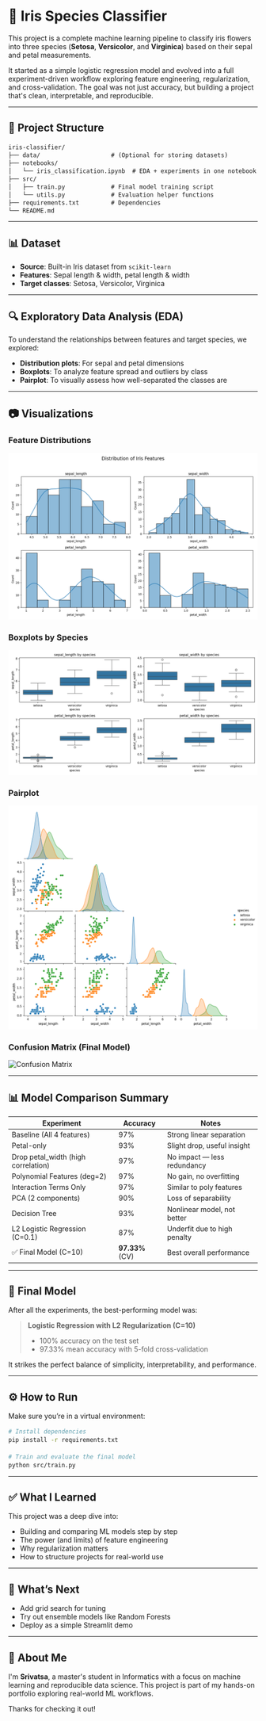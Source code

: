# 🌸 Iris Species Classifier

This project is a complete machine learning pipeline to classify iris flowers into three species  (**Setosa**, **Versicolor**, and **Virginica**) based on their sepal and petal measurements.

It started as a simple logistic regression model and evolved into a full experiment-driven workflow exploring feature engineering, regularization, and cross-validation. The goal was not just accuracy, but building a project that's clean, interpretable, and reproducible.

---

## 📁 Project Structure

```
iris-classifier/
├── data/                    # (Optional for storing datasets)
├── notebooks/
│   └── iris_classification.ipynb  # EDA + experiments in one notebook
├── src/
│   ├── train.py             # Final model training script
│   └── utils.py             # Evaluation helper functions
├── requirements.txt         # Dependencies
└── README.md
```

---

## 📊 Dataset

- **Source**: Built-in Iris dataset from `scikit-learn`
- **Features**: Sepal length & width, petal length & width
- **Target classes**: Setosa, Versicolor, Virginica

---

## 🔍 Exploratory Data Analysis (EDA)

To understand the relationships between features and target species, we explored:

- **Distribution plots**: For sepal and petal dimensions
- **Boxplots**: To analyze feature spread and outliers by class
- **Pairplot**: To visually assess how well-separated the classes are

---

## 📷 Visualizations

### Feature Distributions
![Distributions](images/distribution_all_features.png)

### Boxplots by Species
![Boxplot](images/boxplot.png)

### Pairplot
![Pairplot](images/pairplot.png)

### Confusion Matrix (Final Model)
![Confusion Matrix](images/confusion_matrix_final.png)

---

## 📊 Model Comparison Summary

| Experiment                        | Accuracy | Notes                          |
|-----------------------------------|----------|--------------------------------|
| Baseline (All 4 features)         | 97%      | Strong linear separation       |
| Petal-only                        | 93%      | Slight drop, useful insight    |
| Drop petal_width (high correlation) | 97%   | No impact — less redundancy    |
| Polynomial Features (deg=2)       | 97%      | No gain, no overfitting        |
| Interaction Terms Only            | 97%      | Similar to poly features       |
| PCA (2 components)                | 90%      | Loss of separability           |
| Decision Tree                     | 93%      | Nonlinear model, not better    |
| L2 Logistic Regression (C=0.1)    | 87%      | Underfit due to high penalty   |
| ✅ Final Model (C=10)             | **97.33%** (CV) | Best overall performance |

---

## 🧠 Final Model

After all the experiments, the best-performing model was:

> **Logistic Regression with L2 Regularization (C=10)**  
> - 100% accuracy on the test set  
> - 97.33% mean accuracy with 5-fold cross-validation

It strikes the perfect balance of simplicity, interpretability, and performance.

---

## ⚙️ How to Run

Make sure you’re in a virtual environment:

```bash
# Install dependencies
pip install -r requirements.txt

# Train and evaluate the final model
python src/train.py
```

---

## ✅ What I Learned

This project was a deep dive into:
- Building and comparing ML models step by step
- The power (and limits) of feature engineering
- Why regularization matters
- How to structure projects for real-world use

---

## 🚀 What’s Next

- Add grid search for tuning
- Try out ensemble models like Random Forests
- Deploy as a simple Streamlit demo

---

## 👋 About Me

I'm **Srivatsa**, a master's student in Informatics with a focus on machine learning and reproducible data science. This project is part of my hands-on portfolio exploring real-world ML workflows.

Thanks for checking it out!
